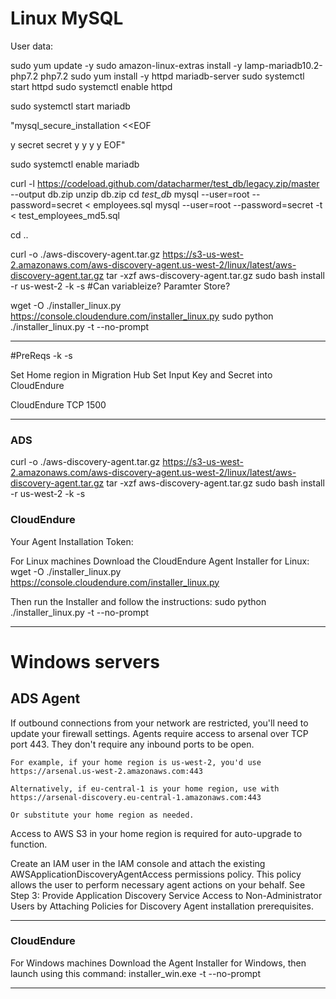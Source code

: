 
# Linux MySQL

User data:

sudo yum update -y
sudo amazon-linux-extras install -y lamp-mariadb10.2-php7.2 php7.2
sudo yum install -y httpd mariadb-server
sudo systemctl start httpd
sudo systemctl enable httpd

sudo systemctl start mariadb

"mysql_secure_installation <<EOF

y
secret
secret
y
y
y
y
EOF"

sudo systemctl enable mariadb

curl -l https://codeload.github.com/datacharmer/test_db/legacy.zip/master --output db.zip
unzip db.zip
cd *test_db*
mysql --user=root --password=secret < employees.sql
mysql --user=root --password=secret -t < test_employees_md5.sql

cd ..

curl -o ./aws-discovery-agent.tar.gz https://s3-us-west-2.amazonaws.com/aws-discovery-agent.us-west-2/linux/latest/aws-discovery-agent.tar.gz
tar -xzf aws-discovery-agent.tar.gz
sudo bash install -r us-west-2 -k <AWS key ID> -s <AWS key secret> #Can variableize? Paramter Store?

wget -O ./installer_linux.py https://console.cloudendure.com/installer_linux.py
sudo python ./installer_linux.py -t  --no-prompt

***

#PreReqs
-k  -s

Set Home region in Migration Hub
Set
Input Key and Secret into CloudEndure


CloudEndure
TCP
1500

***


### ADS
curl -o ./aws-discovery-agent.tar.gz https://s3-us-west-2.amazonaws.com/aws-discovery-agent.us-west-2/linux/latest/aws-discovery-agent.tar.gz
tar -xzf aws-discovery-agent.tar.gz
sudo bash install -r us-west-2 -k <AWS key ID> -s <AWS key secret>

### CloudEndure
Your Agent Installation Token:

For Linux machines
Download the CloudEndure Agent Installer for Linux:
wget -O ./installer_linux.py https://console.cloudendure.com/installer_linux.py

Then run the Installer and follow the instructions:
sudo python ./installer_linux.py -t  --no-prompt



***


# Windows servers


## ADS Agent

If outbound connections from your network are restricted, you'll need to update your firewall settings. Agents require access to arsenal over TCP port 443. They don't require any inbound ports to be open.

    For example, if your home region is us-west-2, you'd use https://arsenal.us-west-2.amazonaws.com:443

    Alternatively, if eu-central-1 is your home region, use with https://arsenal-discovery.eu-central-1.amazonaws.com:443

    Or substitute your home region as needed.

Access to AWS S3 in your home region is required for auto-upgrade to function.

Create an IAM user in the IAM console and attach the existing AWSApplicationDiscoveryAgentAccess permissions policy. This policy allows the user to perform necessary agent actions on your behalf. See Step 3: Provide Application Discovery Service Access to Non-Administrator Users by Attaching Policies for Discovery Agent installation prerequisites.

***

### CloudEndure

For Windows machines
Download the Agent Installer for Windows, then launch using this command:
installer_win.exe -t  --no-prompt

***

